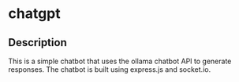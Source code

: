 # chatgpt


## Description

This is a simple chatbot that uses the ollama chatbot API to generate responses. The chatbot is built using express.js and socket.io.